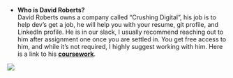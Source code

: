 - **Who is David Roberts?**\
  David Roberts owns a company called “Crushing Digital”, his job is to help dev’s get a job, he will help you with your resume, git profile, and LinkedIn profile. He is in our slack, I usually recommend reaching out to him after assignment one once you are settled in. You get free access to him, and while it’s not required, I highly suggest working with him. Here is a link to his [**coursework**](https://crushing.digital/#lesson).

![](https://lh7-us.googleusercontent.com/CYYGf_iU18JGWmF90ZnC7WMa5HMECL4Qaom1QLDKfu5kUxz_y74q013OX0lZSSduKJcT-tbVW1V_a2ajyfri7AKJAxeTlHSEQltj1WljaOfCetUi8UncM3-XulgTRv2D-vpVMu_9adojX45KYkC-SMc)
